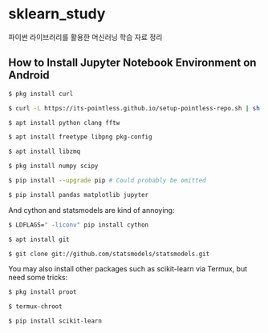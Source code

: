 # sklearn_study

파이썬 라이브러리를 활용한 머신러닝 학습 자료 정리

## How to Install Jupyter Notebook Environment on Android

```bash
$ pkg install curl

$ curl -L https://its-pointless.github.io/setup-pointless-repo.sh | sh

$ apt install python clang fftw

$ apt install freetype libpng pkg-config

$ apt install libzmq

$ pkg install numpy scipy

$ pip install --upgrade pip # Could probably be omitted

$ pip install pandas matplotlib jupyter
```

And cython and statsmodels are kind of annoying:

```bash
$ LDFLAGS=" -liconv" pip install cython 

$ apt install git 

$ git clone git://github.com/statsmodels/statsmodels.git 
```

You may also install other packages such as scikit-learn via Termux, but need some tricks:

```bash
$ pkg install proot 

$ termux-chroot 

$ pip install scikit-learn
```

